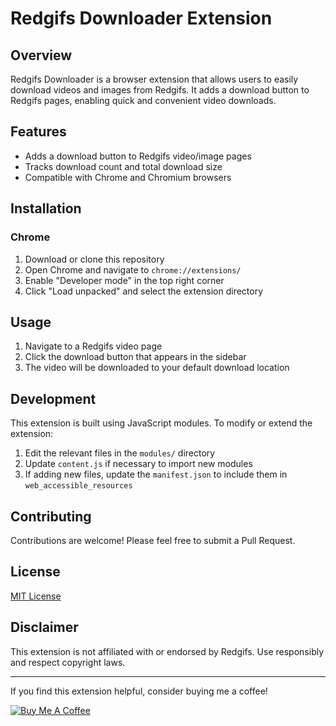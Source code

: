 # Redgifs Downloader Extension

## Overview

Redgifs Downloader is a browser extension that allows users to easily download videos and images from Redgifs. It adds a download button to Redgifs pages, enabling quick and convenient video downloads.

## Features

- Adds a download button to Redgifs video/image pages
- Tracks download count and total download size
- Compatible with Chrome and Chromium browsers

## Installation

### Chrome

1. Download or clone this repository
2. Open Chrome and navigate to `chrome://extensions/`
3. Enable "Developer mode" in the top right corner
4. Click "Load unpacked" and select the extension directory

## Usage

1. Navigate to a Redgifs video page
2. Click the download button that appears in the sidebar
3. The video will be downloaded to your default download location

## Development

This extension is built using JavaScript modules. To modify or extend the extension:

1. Edit the relevant files in the `modules/` directory
2. Update `content.js` if necessary to import new modules
3. If adding new files, update the `manifest.json` to include them in `web_accessible_resources`

## Contributing

Contributions are welcome! Please feel free to submit a Pull Request.

## License

[MIT License](LICENSE)

## Disclaimer

This extension is not affiliated with or endorsed by Redgifs. Use responsibly and respect copyright laws.

---

If you find this extension helpful, consider buying me a coffee!

[![Buy Me A Coffee](https://www.buymeacoffee.com/assets/img/custom_images/orange_img.png)](https://www.buymeacoffee.com/jerryjoshy)